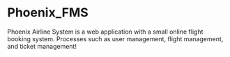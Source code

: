 # Phoenix_FMS
Phoenix Airline System is a web application with a small online flight booking system. Processes such as user management, flight management, and ticket management!

